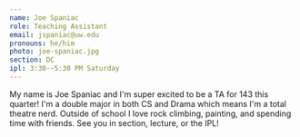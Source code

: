 ```yaml
---
name: Joe Spaniac
role: Teaching Assistant
email: jspaniac@uw.edu
pronouns: he/him
photo: joe-spaniac.jpg
section: DC
ipl: 3:30--5:30 PM Saturday
---
```


My name is Joe Spaniac and I'm super excited to be a TA for 143 this quarter! I'm a double major in both CS and Drama which means I'm a total theatre nerd. Outside of school I love rock climbing, painting, and spending time with friends. See you in section, lecture, or the IPL!
